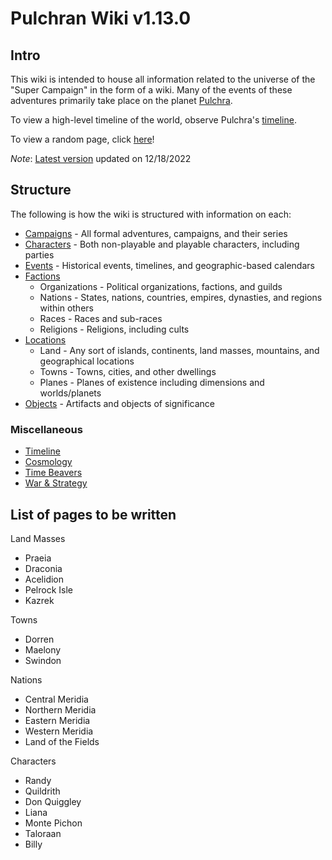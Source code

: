 # Pulchran Wiki v1.13.0

## Intro

This wiki is intended to house all information related to the universe of the "Super Campaign" in the form of a wiki. Many of the events of these adventures primarily take place on the planet [Pulchra](Locations/Planes/pulchra.md).

To view a high-level timeline of the world, observe Pulchra's [timeline](Events/timeline.md).

To view a random page, click [here](https://flooger25.github.io/DnD_Wiki/random)!

*Note*: [Latest version](https://github.com/Flooger25/DnD_Wiki/commits/master) updated on 12/18/2022

## Structure

The following is how the wiki is structured with information on each:

- [Campaigns](Campaigns/campaigns.md) - All formal adventures, campaigns, and their series
- [Characters](Characters/characters.md) - Both non-playable and playable characters, including parties
- [Events](Events/events.md) - Historical events, timelines, and geographic-based calendars
- [Factions](Factions/factions.md)
  - Organizations - Political organizations, factions, and guilds
  - Nations - States, nations, countries, empires, dynasties, and regions within others
  - Races - Races and sub-races
  - Religions - Religions, including cults
- [Locations](Locations/locations.md)
  - Land - Any sort of islands, continents, land masses, mountains, and geographical locations
  - Towns - Towns, cities, and other dwellings
  - Planes - Planes of existence including dimensions and worlds/planets
- [Objects](Objects/objects.md) - Artifacts and objects of significance

### Miscellaneous

- [Timeline](Events/timeline.md)
- [Cosmology](Locations/Planes/cosmology.md)
- [Time Beavers](Locations/Planes/time_beavers.md)
- [War & Strategy](Events/war.md)

## List of pages to be written

Land Masses

- Praeia
- Draconia
- Acelidion
- Pelrock Isle
- Kazrek

Towns

- Dorren
- Maelony
- Swindon

Nations

- Central Meridia
- Northern Meridia
- Eastern Meridia
- Western Meridia
- Land of the Fields

Characters

- Randy
- Quildrith
- Don Quiggley
- Liana
- Monte Pichon
- Taloraan
- Billy
